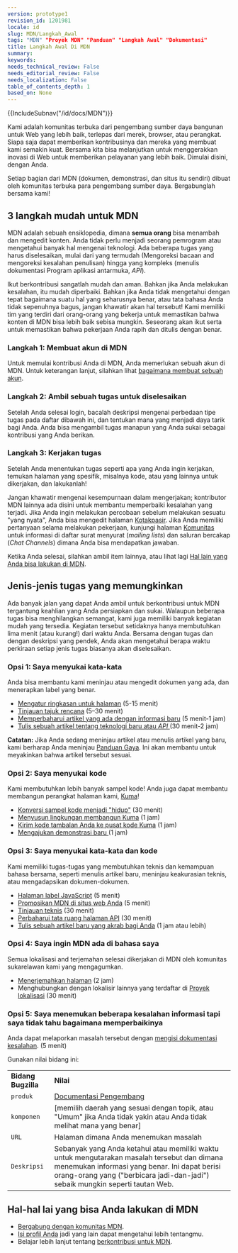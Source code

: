 ```yaml
---
version: prototype1
revision_id: 1201981
locale: id
slug: MDN/Langkah_Awal
tags: "MDN" "Proyek MDN" "Panduan" "Langkah Awal" "Dokumentasi"
title: Langkah Awal Di MDN
summary: 
keywords: 
needs_technical_review: False
needs_editorial_review: False
needs_localization: False
table_of_contents_depth: 1
based_on: None
---
```

<div>{{IncludeSubnav("/id/docs/MDN")}}</div>

<p id="What_is_MDN.3F"><span class="seoSummary">Kami adalah komunitas terbuka dari<span class="seoSummary"><span id="result_box" lang="id"><span class="hps"> pengembang</span> <span class="hps">sumber daya</span> <span class="hps">bangunan</span></span></span> <span id="result_box" lang="id"><span class="hps">untuk</span> <span class="hps">Web</span> <span class="hps">yang lebih baik</span></span>, terlepas dari merek, browser, atau perangkat. Siapa saja dapat memberikan kontribusinya dan mereka yang membuat kami semakin kuat. Bersama kita bisa melanjutkan untuk menggerakkan inovasi di Web untuk memberikan pelayanan yang lebih baik. Dimulai disini, dengan Anda. </span></p>

<p><span>Setiap bagian dari MDN (dokumen, demonstrasi, dan situs itu sendiri) dibuat oleh komunitas terbuka para pengembang sumber daya. Bergabunglah bersama kami!</span></p>

<h2 id="3_langkah_mudah_untuk_MDN"><span>3 langkah mudah untuk MDN</span></h2>

<p>MDN adalah sebuah ensiklopedia, dimana <strong>semua orang</strong> bisa menambah dan mengedit konten. Anda tidak perlu menjadi seorang pemrogram atau mengetahui banyak hal mengenai teknologi. Ada beberapa tugas yang harus diselesaikan, mulai dari yang termudah (Mengoreksi bacaan and mengoreksi kesalahan penulisan) <span id="result_box" lang="id"><span class="hps">hingga yang kompleks</span></span> (menulis dokumentasi Program aplikasi antarmuka, <em>API</em>).</p>

<p>Ikut berkontribusi sangatlah mudah dan aman. Bahkan jika Anda melakukan kesalahan, itu mudah diperbaiki. Bahkan jika Anda tidak mengetahui dengan tepat bagaimana suatu hal yang seharusnya benar, atau tata bahasa Anda tidak sepenuhnya bagus, jangan khawatir akan hal tersebut! Kami memiliki tim yang terdiri dari orang-orang yang bekerja untuk memastikan bahwa konten di MDN bisa lebih baik sebisa mungkin. Seseorang akan ikut serta untuk memastikan bahwa pekerjaan Anda rapih dan ditulis dengan benar.</p>

<h3 id="Langkah_1_Membuat_akun_di_MDN">Langkah 1: Membuat akun di MDN</h3>

<p>Untuk memulai kontribusi Anda di MDN, Anda memerlukan sebuah akun di MDN. Untuk keterangan lanjut, silahkan lihat <a href="/en-US/docs/MDN/Contribute/Howto/Create_an_MDN_account">bagaimana membuat sebuah akun</a>.</p>

<h3 id="Langkah_2_Ambil_sebuah_tugas_untuk_diselesaikan">Langkah 2: Ambil sebuah tugas untuk diselesaikan</h3>

<p>Setelah Anda selesai login, bacalah deskripsi mengenai perbedaan tipe tugas pada daftar dibawah ini, dan tentukan mana yang menjadi daya tarik bagi Anda. Anda bisa mengambil tugas manapun yang Anda sukai sebagai kontribusi yang Anda berikan.</p>

<h3 id="Langkah_3_Kerjakan_tugas">Langkah 3: Kerjakan tugas</h3>

<p>Setelah Anda menentukan tugas seperti apa yang Anda ingin kerjakan, temukan halaman yang spesifik, misalnya kode, atau yang lainnya untuk dikerjakan, dan lakukanlah!</p>

<p>Jangan khawatir mengenai kesempurnaan dalam mengerjakan; kontributor MDN lainnya ada disini untuk membantu memperbaiki kesalahan yang terjadi. Jika Anda ingin melakukan percobaan sebelum melakukan sesuatu "yang nyata", Anda bisa mengedit halaman <a href="/en-US/docs/Sandbox">Kotakpasir</a>. Jika Anda memiliki pertanyaan selama melakukan pekerjaan, kunjungi halaman <a href="/en-US/docs/MDN/Community">Komunitas</a> untuk informasi di&nbsp;daftar surat menyurat (<em>mailing lists</em>) dan saluran bercakap (<em>Chat Channels</em>) dimana Anda bisa mendapatkan jawaban.</p>

<p>Ketika Anda selesai, silahkan ambil item lainnya, atau lihat lagi <a href="#Other_things_you_can_do_on_MDN">Hal lain yang Anda bisa lakukan di MDN</a>.</p>

<h2 id="Jenis-jenis_tugas_yang_memungkinkan">Jenis-jenis tugas yang memungkinkan</h2>

<p>Ada banyak jalan yang dapat Anda ambil untuk berkontribusi untuk MDN tergantung keahlian yang Anda persiapkan dan sukai. Walaupun beberapa tugas bisa menghilangkan semangat, kami juga memiliki banyak kegiatan mudah yang tersedia. Kegiatan tersebut setidaknya hanya membutuhkan lima menit (atau kurang!) dari waktu Anda. Bersama dengan tugas dan dengan deskripsi yang pendek, Anda akan mengetahui <span id="result_box" lang="id"><span class="hps">berapa waktu</span> <span class="hps">perkiraan</span> <span class="hps">setiap</span> <span class="hps">jenis tugas</span> biasanya akan diselesaikan<span>.</span></span></p>

<h3 id="Opsi_1_Saya_menyukai_kata-kata">Opsi 1: Saya menyukai kata-kata</h3>

<p>Anda bisa membantu kami meninjau atau mengedit dokumen yang ada, dan menerapkan label yang benar.</p>

<ul>
 <li><a href="/en-US/docs/MDN/Contribute/Howto/Set_the_summary_for_a_page">Mengatur ringkasan untuk halaman</a> (5-15 menit)</li>
 <li><a href="/en-US/docs/Project:MDN/Contributing/How_to/Do_an_editorial_review">Tinjauan tajuk rencana</a> (5–30 menit)</li>
 <li><a href="/en-US/docs/MDN/User_guide/Writing#Editing_an_existing_page">Memperbaharui artikel yang ada dengan informasi baru</a> (5 menit-1 jam)</li>
 <li><a href="/en-US/docs/MDN/User_guide/Writing#Adding_a_new_page">Tulis sebuah artikel tentang teknologi baru atau <em>API </em></a>(30 menit-2 jam)</li>
</ul>

<div class="note"><strong>Catatan:</strong> Jika Anda sedang meninjau artikel atau menulis artikel yang baru, kami berharap Anda meninjau <a href="/en-US/docs/Project:MDN/Style_guide">Panduan Gaya</a>. Ini akan membantu untuk meyakinkan bahwa artikel tersebut sesuai.</div>

<h3 id="Opsi_2_Saya_menyukai_kode">Opsi 2: Saya menyukai kode</h3>

<p>Kami membutuhkan lebih banyak sampel kode! Anda juga dapat membantu membangun perangkat halaman kami, <a href="https://developer.mozilla.org/en-US/docs/Project:MDN/Kuma">Kuma</a>!</p>

<ul>
 <li><a href="/en-US/docs/Project:MDN/Contributing/How_to/Convert_code_samples_to_be_live_">Konversi sampel kode menjadi "hidup"</a> (30 menit)</li>
 <li><a href="https://kuma.readthedocs.org/en/latest/installation-vagrant.html">Menyusun lingkungan membangun Kuma</a> (1 jam)</li>
 <li><a href="https://github.com/mozilla/kuma#readme">Kirim kode tambalan Anda ke pusat kode Kuma</a> (1 jam)</li>
 <li><a href="https://developer.mozilla.org/en-US/demos/submit">Mengajukan demonstrasi baru </a>(1 jam)</li>
</ul>

<h3 id="Opsi_3_Saya_menyukai_kata-kata_dan_kode">Opsi 3: Saya menyukai kata-kata dan kode</h3>

<p>Kami memiliki tugas-tugas yang membutuhkan teknis dan kemampuan bahasa bersama, seperti menulis artikel baru, meninjau keakurasian teknis, atau mengadapsikan dokumen-dokumen.</p>

<ul>
 <li><a href="/en-US/docs/Project:MDN/Contributing/How_to/Tag_JavaScript_pages">Halaman label JavaScript</a> (5 menit)</li>
 <li><a href="/en-US/docs/MDN/Promote">Promosikan MDN di situs web Anda</a> (5 menit)</li>
 <li><a href="/en-US/docs/Project:MDN/Contributing/How_to/Do_a_technical_review">Tinjauan teknis</a> (30 menit)</li>
 <li><a href="/en-US/docs/Project:MDN/Contributing/How_to/Update_API_page_layout">Perbaharui tata ruang halaman API</a> (30 menit)</li>
 <li><a href="/en-US/docs/MDN/Contribute/Creating_and_editing_pages#Creating_a_new_page">Tulis sebuah artikel baru yang akrab bagi Anda</a> (1 jam atau lebih)</li>
</ul>

<h3 id="Opsi_4_Saya_ingin_MDN_ada_di_bahasa_saya">Opsi 4: Saya ingin MDN ada di bahasa saya</h3>

<p>Semua lokalisasi and terjemahan selesai dikerjakan di MDN oleh komunitas sukarelawan kami yang mengagumkan.</p>

<ul>
 <li><a href="/en-US/docs/MDN/Contribute/Localize/Translating_pages">Menerjemahkan halaman</a> (2 jam)</li>
 <li>Menghubungkan dengan lokalisir lainnya yang terdaftar di <a href="/en-US/docs/Project:MDN/Localizing/Localization_projects">Proyek lokalisasi</a> (30 menit)</li>
</ul>

<h3 id="Opsi_5_Saya_menemukan_beberapa_kesalahan_informasi_tapi_saya_tidak_tahu_bagaimana_memperbaikinya">Opsi 5: Saya menemukan beberapa kesalahan informasi tapi saya tidak tahu bagaimana memperbaikinya</h3>

<p>Anda dapat melaporkan masalah tersebut dengan <a class="external" href="https://bugzilla.mozilla.org/enter_bug.cgi?product=Mozilla%20Developer%20Network">mengisi dokumentasi kesalahan</a>. (5 menit)</p>

<p>Gunakan nilai bidang ini:</p>

<table class="standard-table">
 <tbody>
  <tr>
   <td><strong>Bidang Bugzilla</strong></td>
   <td><strong>Nilai</strong></td>
  </tr>
  <tr>
   <td><code>produk</code></td>
   <td><a href="https://bugzilla.mozilla.org/enter_bug.cgi?product=Developer+Documentation">Documentasi Pengembang</a></td>
  </tr>
  <tr>
   <td><code>komponen</code></td>
   <td>[<span id="result_box" lang="id"><span class="hps">memilih</span> <span class="hps">daerah yang sesuai</span> <span class="hps">dengan topik</span><span>,</span> <span class="hps">atau</span> <span class="atn hps">"</span><span>Umum</span><span>"</span> <span class="hps">jika Anda tidak</span> <span class="hps">yakin</span> <span class="hps">atau</span> <span class="hps">Anda tidak melihat</span> mana <span class="hps">yang benar</span></span>]</td>
  </tr>
  <tr>
   <td><code>URL</code></td>
   <td>Halaman dimana Anda menemukan masalah</td>
  </tr>
  <tr>
   <td><code>Deskripsi</code></td>
   <td>Sebanyak yang Anda ketahui atau memiliki waktu untuk mengutarakan masalah tersebut dan dimana menemukan informasi yang benar. Ini dapat berisi orang-orang yang ("berbicara jadi-dan-jadi") sebaik mungkin seperti tautan Web.</td>
  </tr>
 </tbody>
</table>

<h2 id="Hal-hal_lai_yang_bisa_Anda_lakukan_di_MDN">Hal-hal lai yang bisa Anda lakukan di MDN</h2>

<ul>
 <li><a href="/en-US/docs/Project:Community">Bergabung dengan komunitas MDN</a>.</li>
 <li><a href="/en-US/profile">Isi profil Anda</a> jadi yang lain dapat mengetahui lebih tentangmu.</li>
 <li>Belajar lebih lanjut tentang <a href="/en-US/docs/MDN/Contribute">berkontribusi untuk MDN</a>.</li>
</ul>

